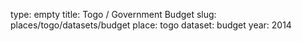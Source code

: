 type: empty
title: Togo / Government Budget
slug: places/togo/datasets/budget
place: togo
dataset: budget
year: 2014

